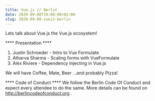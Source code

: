 ```yaml
---
title: Vue.js // Berlin
date: 2020-09-08T19:00:00+02:00
slug: 2020-09-08-vuejs-berlin
---
```


Lets talk about Vue.js the Vue.js ecosystem!

**** Presentation ****

1) Justin Schroeder - Intro to Vue Formulate
2) Atharva Sharma - Scaling forms with VueFormulate
3) Alex Riviere - Dependency Injecting in Vue.js

We will have Coffee, Mate, Beer …and probably Pizza!

**** Code of Conduct ****
We follow the Berlin Code Of Conduct and expect every attendee to do the same. More details can be found on http://berlincodeofconduct.org .
